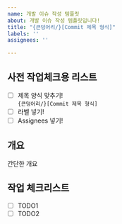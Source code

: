 ```yaml
---
name: 개발 이슈 작성 템플릿
about: 개발 이슈 작성 템플릿입니다!
title: "{큰덩어리/}[Commit 제목 형식]"
labels: ''
assignees: ''

---
```


## 사전 작업체크용 리스트
- [ ] 제목 양식 맞추기!  
  `{큰덩어리/}[Commit 제목 형식]`
- [ ] 라벨 넣기!
- [ ] Assignees 넣기!

## 개요
간단한 개요

## 작업 체크리스트
- [ ] TODO1
- [ ] TODO2
